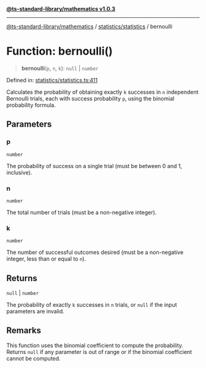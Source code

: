 [**@ts-standard-library/mathematics v1.0.3**](../../../README.md)

***

[@ts-standard-library/mathematics](../../../README.md) / [statistics/statistics](../README.md) / bernoulli

# Function: bernoulli()

> **bernoulli**(`p`, `n`, `k`): `null` \| `number`

Defined in: [statistics/statistics.ts:411](https://github.com/gabaudette/ts-stdlib/blob/be448e6a9d9c20c6c2f27f6550ce4e65fc8c9b89/packages/mathematics/src/statistics/statistics.ts#L411)

Calculates the probability of obtaining exactly `k` successes in `n` independent Bernoulli trials,
each with success probability `p`, using the binomial probability formula.

## Parameters

### p

`number`

The probability of success on a single trial (must be between 0 and 1, inclusive).

### n

`number`

The total number of trials (must be a non-negative integer).

### k

`number`

The number of successful outcomes desired (must be a non-negative integer, less than or equal to `n`).

## Returns

`null` \| `number`

The probability of exactly `k` successes in `n` trials, or `null` if the input parameters are invalid.

## Remarks

This function uses the binomial coefficient to compute the probability.
Returns `null` if any parameter is out of range or if the binomial coefficient cannot be computed.
